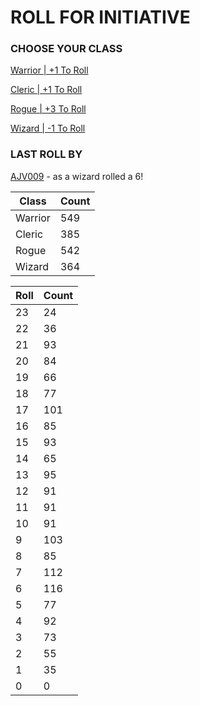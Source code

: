 # ROLL FOR INITIATIVE
### CHOOSE YOUR CLASS

[Warrior | +1 To Roll](https://github.com/benjaminsampica/benjaminsampica/issues/new?title=roll%7Cwarrior&body=Just+click+%27Submit+new+issue%27.)

[Cleric | +1 To Roll](https://github.com/benjaminsampica/benjaminsampica/issues/new?title=roll%7Ccleric&body=Just+click+%27Submit+new+issue%27.)

[Rogue | +3 To Roll](https://github.com/benjaminsampica/benjaminsampica/issues/new?title=roll%7Crogue&body=Just+click+%27Submit+new+issue%27.)

[Wizard | -1 To Roll](https://github.com/benjaminsampica/benjaminsampica/issues/new?title=roll%7Cwizard&body=Just+click+%27Submit+new+issue%27.)
### LAST ROLL BY
[AJV009](https://www.github.com/AJV009) - as a wizard rolled a 6!

|Class|Count|
|-|-|
|Warrior|549|
|Cleric|385|
|Rogue|542|
|Wizard|364|

|Roll|Count|
|-|-|
|23|24
|22|36
|21|93
|20|84
|19|66
|18|77
|17|101
|16|85
|15|93
|14|65
|13|95
|12|91
|11|91
|10|91
|9|103
|8|85
|7|112
|6|116
|5|77
|4|92
|3|73
|2|55
|1|35
|0|0
